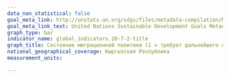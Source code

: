 ```yaml
---
data_non_statistical: false
goal_meta_link: http://unstats.un.org/sdgs/files/metadata-compilation/Metadata-Goal-10.pdf
goal_meta_link_text: United Nations Sustainable Development Goals Metadata (pdf 564kB)
graph_type: bar
indicator_name: global_indicators.10-7-2-title
graph_title: Состояние миграционной политики (1 = требует дальнейшего прогресса; 2 = частично соответствует; 3 = соответствует; 4 = полностью соответствует)
national_geographical_coverage: Кыргызская Республика
measurement_units: 

---
```

